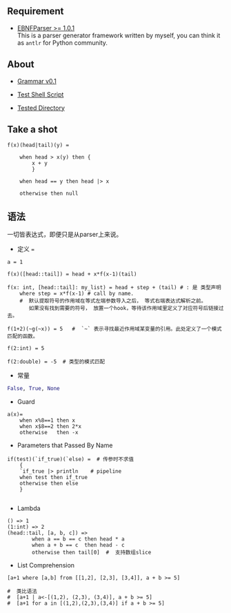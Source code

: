 ## Requirement 
- [EBNFParser >= 1.0.1](https://github.com/thautwarm/EBNFParser)  
This is a parser generator framework written by myself, you can think it as `antlr` for Python community.

## About 

- [Grammar v0.1](./grammar)

- [Test Shell Script](./test.sh)

- [Tested Directory](./tested)

## Take a shot
```
f(x)(head|tail)(y) = 

    when head > x(y) then {
        x + y 
        }
    
    when head == y then head |> x 
    
    otherwise then null
```


## 语法
一切皆表达式，即便只是从parser上来说。  
- 定义 `=`
```
a = 1

f(x)([head::tail]) = head + x*f(x-1)(tail) 

f(x: int, [head::tail]: my_list) = head + step + (tail) # : 是 类型声明
    where step = x*f(x-1) # call by name. 
    #  默认提取符号的作用域在等式左端参数导入之后， 等式右端表达式解析之前。
       如果没有找到需要的符号， 放置一个hook，等待该作用域里定义了对应符号后链接过去。

f(1+2)(~g(~x)) = 5   #  `~` 表示寻找最近作用域某变量的引用。此处定义了一个模式匹配的函数。 

f(2:int) = 5

f(2:double) = -5  # 类型的模式匹配

```

- 常量
```Python
False, True, None
```

- Guard
```
a(x)= 
    when x%8==1 then x
    when x$8==2 then 2*x
    otherwise   then -x
```

- Parameters that Passed By Name
```
if(test)(`if_true)(`else) =  # 传参时不求值
    {
    `if_true |> println    # pipeline
    when test then if_true
    otherwise then else
    }
    
```

- Lambda
```
() => 1
(1:int) => 2
(head::tail, [a, b, c]) => 
        when a == b == c then head * a
        when a + b == c  then head - c
        otherwise then tail[0]  #  支持数组slice
```

- List Comprehension
```
[a+1 where [a,b] from [[1,2], [2,3], [3,4]], a + b >= 5]

#  类比语法
#  [a+1 | a<-[(1,2), (2,3), (3,4)], a + b >= 5]
#  [a+1 for a in [(1,2),(2,3),(3,4)] if a + b >= 5]
```

